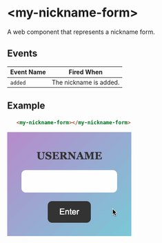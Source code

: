 # &lt;my-nickname-form&gt;

A web component that represents a nickname form.

## Events

| Event Name | Fired When |
|------------|------------|
| `added`| The nickname is added.

## Example

```html
   <my-nickname-form></my-nickname-form>
```

![Example](./images/my-username-form.gif)
